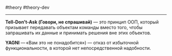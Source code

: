 #theory #theory-dev
 
---
**Tell-Don't-Ask (Говори, не спрашивай)** — это принцип ООП, который призывает передавать объектам команды вместо того, чтобы запрашивать их данные и принимать решения вне этих объектов.

**YAGNI** — «Вам это не понадобится») — отказ от избыточной функциональности, в которой нет непосредственной надобности.